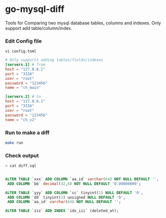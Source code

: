 # go-mysql-diff

Tools for Comparing two mysql database tables, columns and indexes. Only support add table/column/index.

### Edit Config file

```
vi config.toml
```

```toml
# Only supports adding tables/fields/indexes
[servers.1] # from
host = "127.0.0.1"
port = "3316"
user = "root"
password = "123456"
name = "ch_main"

[servers.2] # to
host = "127.0.0.1"
port = "3316"
user = "root"
password = "123456"
name = "ch_v2"

```

### Run to make a diff

```bash
make run
```

### Check output

```bash
> cat diff.sql
```

```sql

ALTER TABLE `xxx` ADD COLUMN `aa_id` varchar(64) NOT NULL DEFAULT '',
 ADD COLUMN `bb` decimal(32,8) NOT NULL DEFAULT '0.00000000';

ALTER TABLE `yyy` ADD COLUMN `cc` tinyint(1) NULL DEFAULT '0',
 ADD COLUMN `dd` tinyint(3) unsigned NULL DEFAULT '0',
 ADD COLUMN `aa_id` varchar(64) NOT NULL DEFAULT '';

ALTER TABLE `zzz` ADD INDEX `idx_iii` (deleted_at);

```

